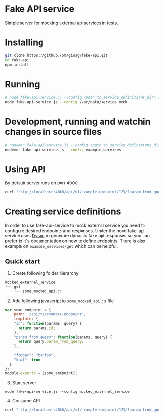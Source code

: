 # Fake API service

Simple server for mocking external api services in tests.

# Installing
```bash
git clone https://github.com/giosg/fake-api.git
cd fake-api
npm install
```

# Running
```bash
# node fake-api-service.js --config <path_to_service_definitions_dir> [--port 4000]
node fake-api-service.js --config /var/data/service_mock
```

# Development, running and watchin changes in source files
```bash
# nodemon fake-api-service.js --config <path_to_service_definitions_dir>
nodemon fake-api-service.js --config example_services
```

# Using API
By default server runs on port 4000.
```bash
curl "http://localhost:4000/api/v1/example-endpoint/123/?param_from_query=test" | python -m json.tool
```

# Creating service definitions
In order to use fake-api-service to mock external service you need to configure desired endpoints and responses.
Under the hood fake-api-service uses [Dyson](https://github.com/webpro/dyson) to generate dynamic fake api responses so you can prefer
to it's documentation on how to define endpoints. There is also example on `example_services/get` which can be helpful.

## Quick start
1. Create following folder hierarchy
```bash
mocked_external_service
└── get
    └── some_mocked_api.js
```

2. Add following javascript to `some_mocked_api.js` file
```javascript
var some_endpoint = {
    path: '/api/v1/example-endpoint',
    template: {
    "id": function(params, query) {
      return params.id;
    },
    "param_from_query": function(params, query) {
      return query.param_from_query;
    },

    "foobar": "barfoo",
    "kewl": true
  }
};
module.exports = [some_endpoint];
```

3. Start server
```
node fake-api-service.js --config mocked_external_service
```

4. Consume API
```bash
curl "http://localhost:4000/api/v1/example-endpoint/123/?param_from_query=test" | python -m json.tool
```
